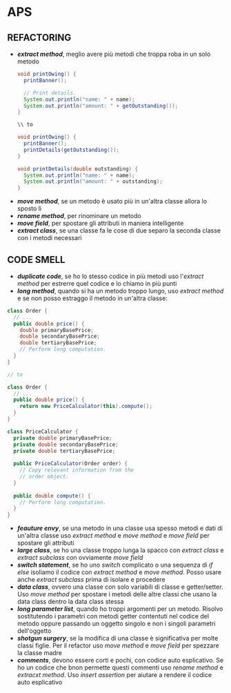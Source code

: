 # APS

## REFACTORING
- ***extract method***, meglio avere più metodi che troppa roba in un solo metodo
  ```java
  void printOwing() {
    printBanner();

    // Print details.
    System.out.println("name: " + name);
    System.out.println("amount: " + getOutstanding());
  }
  
  \\ to
  
  void printOwing() {
    printBanner();
    printDetails(getOutstanding()); 
  }

  void printDetails(double outstanding) {
    System.out.println("name: " + name);
    System.out.println("amount: " + outstanding);
  }

  ```
- ***move method***, se un metodo è usato più in un'altra classe allora lo sposto lì
- ***rename method***, per rinominare un metodo
- ***move field***, per spostare gli attributi in maniera intelligente
- ***extract class***, se una classe fa le cose di due separo la seconda classe con i metodi necessari

## CODE SMELL

- ***duplicate code***, se ho lo stesso codice in più metodi uso l'*extract method* 
  per estrerre quel codice e lo chiamo in più punti
- ***long method***, quando si ha un metodo troppo lungo, uso *extract method* e se
non posso estraggo il metodo in un'altra classe:
```java
class Order {
  // ...
  public double price() {
    double primaryBasePrice;
    double secondaryBasePrice;
    double tertiaryBasePrice;
    // Perform long computation.
  }
}

// to

class Order {
  // ...
  public double price() {
    return new PriceCalculator(this).compute();
  }
}

class PriceCalculator {
  private double primaryBasePrice;
  private double secondaryBasePrice;
  private double tertiaryBasePrice;
  
  public PriceCalculator(Order order) {
    // Copy relevant information from the
    // order object.
  }
  
  public double compute() {
    // Perform long computation.
  }
}
```
- ***feauture envy***, se una metodo in una classe usa spesso metodi e dati di un'altra
classe uso *extract method* e *move method* e *move field* per spostare gli attributi
- ***large class***, se ho una classe troppo lunga la spacco con *extract class* e 
*extract subclass* con ovviamente *move field*
- ***switch statement***, se ho uno *switch* complicato o una sequenza di *if else*
isoliamo il codice con *extract method* e *move method*.
Posso usare anche *extract subclass* prima di isolare e procedere
- ***data class***, ovvero una classe con solo variabili di classe e getter/setter. 
Uso *move method* per spostare i metodi delle altre classi che usano la data class dentro la data class stessa
- ***long parameter list***, quando ho troppi argomenti per un metodo. 
Risolvo sostitutendo i parametri con metodi getter contentuti nel codice del metodo
oppure passando un oggetto singolo e non i singoli parametri dell'oggetto
- ***shotgun surgery***, se la modifica di una classe è significativa per molte classi figlie.
Per il refactor uso *move method* e *move field* per spezzare la classe madre
- ***comments***, devono essere corti e pochi, con codice auto esplicativo.
Se ho un codice che bnon permette questi commenti uso *rename method* e *extracxt method*. 
Uso *insert assertion* per aiutare a rendere il codice auto esplicativo
